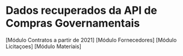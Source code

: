 # Dados recuperados da API de Compras Governamentais

[Módulo Contratos a partir de 2021]
[Módulo Fornecedores]
[Módulo Licitaçoes]
[Módulo Materiais]